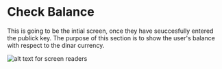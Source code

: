 # Check Balance

This is going to be the intial screen, once they have seuccesfully 
entered the publick key. The purpose of this section is to show 
the user's balance with respect to the dinar currency.

![alt text for screen readers](/description_image.png "Text to show on mouseover")
